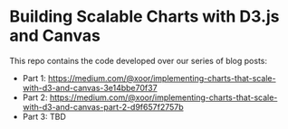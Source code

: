 # Building Scalable Charts with D3.js and Canvas

This repo contains the code developed over our series of blog posts:

- Part 1: https://medium.com/@xoor/implementing-charts-that-scale-with-d3-and-canvas-3e14bbe70f37
- Part 2: https://medium.com/@xoor/implementing-charts-that-scale-with-d3-and-canvas-part-2-d9f657f2757b
- Part 3: TBD